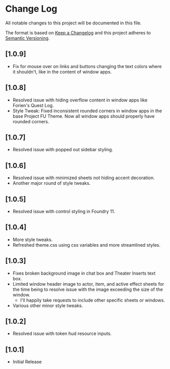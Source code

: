 # Change Log
All notable changes to this project will be documented in this file.
 
The format is based on [Keep a Changelog](http://keepachangelog.com/)
and this project adheres to [Semantic Versioning](http://semver.org/).

## [1.0.9]
- Fix for mouse over on links and buttons changing the text colors where it shouldn't, like in the content of window apps.

## [1.0.8]
- Resolved issue with hiding overflow content in window apps like Forien's Quest Log.
- Style Tweak: Fixed inconsistent rounded corners in window apps in the base Project FU Theme. Now all window apps should properly have rounded corners.

## [1.0.7]
- Resolved issue with popped out sidebar styling.

## [1.0.6]
- Resolved issue with minimized sheets not hiding accent decoration.
- Another major round of style tweaks.

## [1.0.5]
- Resolved issue with control styling in Foundry 11.

## [1.0.4]
- More style tweaks.
- Refreshed theme.css using css variables and more streamlined styles.

## [1.0.3]
- Fixes broken background image in chat box and Theater Inserts text box.
- Limited window header image to actor, item, and active effect sheets for the time being to resolve issue with the image exceeding the size of the window.
  - I'll happily take requests to include other specific sheets or windows.
- Various other minor style tweaks.

## [1.0.2]
- Resolved issue with token hud resource inputs.

## [1.0.1]
- Initial Release